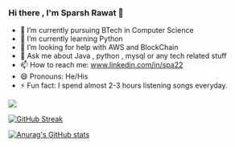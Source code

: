 ### Hi there , I'm Sparsh Rawat 👋



- 🔭 I’m currently pursuing BTech in Computer Science
- 🌱 I’m currently learning Python
- 🤔 I’m looking for help with AWS and BlockChain
- 💬 Ask me about Java , python , mysql  or any tech related stuff
- 📫 How to reach me: www.linkedin.com/in/spa22
- 😄 Pronouns: He/His
- ⚡ Fun fact: I spend almost 2-3 hours listening songs everyday.

<img src="https://github-readme-stats.vercel.app/api?username=Sparsh225&&show_icons=true&title_color=ffffff&icon_color=bb2acf&text_color=daf7dc&bg_color=151515">



[![GitHub Streak](http://github-readme-streak-stats.herokuapp.com?user=Sparsh225&theme=gruvbox&hide_border=true)](https://git.io/streak-stats)


[![Anurag's GitHub stats](https://github-readme-stats.vercel.app/api?username=Sparsh225)](https://github.com/anuraghazra/github-readme-stats)
